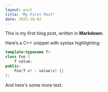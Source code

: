 ```yaml
---
layout: post
title: "My First Post"
date: 2025-10-02
---
```


This is my first blog post, written in **Markdown**.

Here’s a C++ snippet with syntax highlighting:

```cpp
template<typename T>
class Foo {
    T value;
public:
    Foo(T v) : value(v) {}
};
```

And here's some more text.
